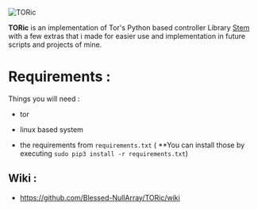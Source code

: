 ![TORic](https://github.com/Blessed-NullArray/TORic/blob/master/imgs/toric-banner2.png?raw=true)

**TORic** is an implementation of Tor's Python based controller Library [Stem](https://github.com/torproject/stem) with a few extras that i made for easier use and implementation in future scripts and projects of mine.

# Requirements :

Things you will need :

* tor

* linux based system

* the requirements from `requirements.txt` ( **You can install those by executing `sudo pip3 install -r requirements.txt`)

## Wiki :

* https://github.com/Blessed-NullArray/TORic/wiki
